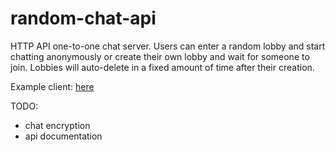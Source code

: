# random-chat-api
HTTP API one-to-one chat server. Users can enter a random lobby and start chatting anonymously or create their own lobby and wait for someone to join.
Lobbies will auto-delete in a fixed amount of time after their creation.

Example client: [here](https://github.com/k0dev/random-chat-client)

TODO:
- chat encryption
- api documentation
